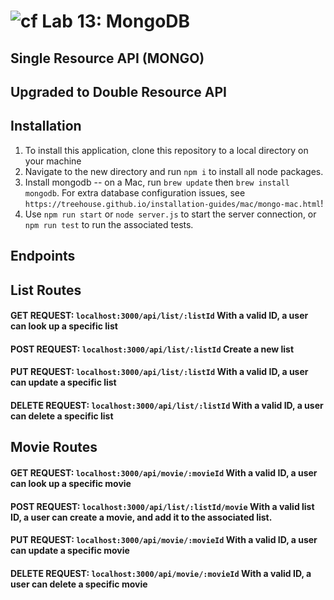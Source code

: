 ![cf](https://i.imgur.com/7v5ASc8.png) Lab 13: MongoDB
======


## Single Resource API (MONGO)

## Upgraded to Double Resource API

## Installation 

1. To install this application, clone this repository to a local directory on your machine
2. Navigate to the new directory and run `npm i` to install all node packages.
3. Install mongodb -- on a Mac, run `brew update` then `brew install mongodb`. For extra database configuration issues, see `https://treehouse.github.io/installation-guides/mac/mongo-mac.html`!
3. Use `npm run start` or `node server.js` to start the server connection, or `npm run test` to run the associated tests.


## Endpoints


## List Routes

#### GET REQUEST:  `localhost:3000/api/list/:listId` With a valid ID, a user can look up a specific list

#### POST REQUEST:  `localhost:3000/api/list/:listId` Create a new list

#### PUT REQUEST:  `localhost:3000/api/list/:listId` With a valid ID, a user can update a specific list

#### DELETE REQUEST:  `localhost:3000/api/list/:listId` With a valid ID, a user can delete a specific list

## Movie Routes

#### GET REQUEST: `localhost:3000/api/movie/:movieId` With a valid ID, a user can look up a specific movie

#### POST REQUEST: `localhost:3000/api/list/:listId/movie` With a valid list ID, a user can create a movie, and add it to the associated list.

#### PUT REQUEST: `localhost:3000/api/movie/:movieId` With a valid ID, a user can update a specific movie

#### DELETE REQUEST: `localhost:3000/api/movie/:movieId` With a valid ID, a user can delete a specific movie

